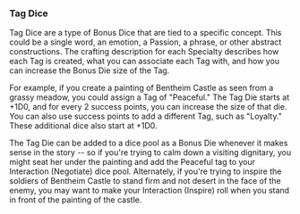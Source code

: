 ### Tag Dice

<a href="using-skills" class="xref-capital-adesc-insection"></a> Tag Dice are a type
of Bonus Dice that are tied to a specific concept. This could be a
single word, an emotion, a Passion, a phrase, or other abstract
constructions. The crafting description for each Specialty describes how
each Tag is created, what you can associate each Tag with, and how you
can increase the Bonus Die size of the Tag.

For example, if you create a painting of Bentheim Castle as seen from a
grassy meadow, you could assign a Tag of "Peaceful." The Tag Die starts
at +1D0, and for every 2 success points, you can increase the size of
that die. You can also use success points to add a different Tag, such
as "Loyalty." These additional dice also start at +1D0.

The Tag Die can be added to a dice pool as a Bonus Die whenever it makes
sense in the story -- so if you're trying to calm down a visiting
dignitary, you might seat her under the painting and add the Peaceful
tag to your Interaction (Negotiate) dice pool. Alternately, if you're
trying to inspire the soldiers of Bentheim Castle to stand firm and not
desert in the face of the enemy, you may want to make your Interaction
(Inspire) roll when you stand in front of the painting of the castle.


